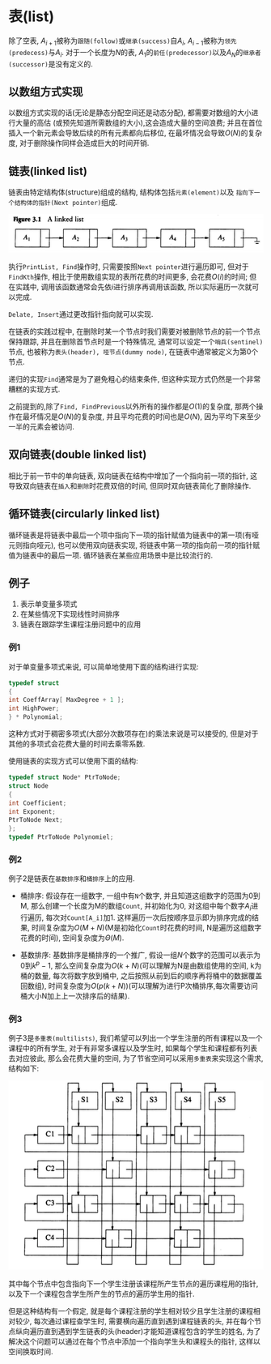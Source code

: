 # 表(list)

除了空表, $A_{i + 1}$被称为`跟随(follow)`或`继承(success)`自$A_{i}$,
$A_{i - 1}$被称为`领先(predecess)`与$A_{i}$. 对于一个长度为$N$的表,
$A_{1}$的`前任(predecessor)`以及$A_{N}$的`继承者(successor)`是没有定义的.

## 以数组方式实现

以数组方式实现的话(无论是静态分配空间还是动态分配), 都需要对数组的大小进行大量的高估
(或预先知道所需数组的大小),这会造成大量的空间浪费;
并且在首位插入一个新元素会导致后续的所有元素都向后移位, 在最坏情况会导致$O(N)$的复杂度, 
对于删除操作同样会造成巨大的时间开销.

## 链表(linked list)

链表由特定结构体(structure)组成的结构, 结构体包括`元素(element)`以及
`指向下一个结构体的指针(Next pointer)`组成.

![](linked_list.png)

执行`PrintList, Find`操作时, 只需要按照`Next pointer`进行遍历即可,
但对于`FindKth`操作, 相比于使用数组实现的表所花费的时间更多, 会花费$O(i)$的时间;
但在实践中, 调用该函数通常会先依$i$进行排序再调用该函数, 所以实际遍历一次就可以完成.

`Delate, Insert`通过更改指针指向就可以实现.

在链表的实践过程中, 在删除时某一个节点时我们需要对被删除节点的前一个节点保持跟踪,
并且在删除首节点时是一个特殊情况, 通常可以设定一个`哨兵(sentinel)`节点, 
也被称为`表头(header), 哑节点(dummy node)`, 在链表中通常被定义为第0个节点.

递归的实现`Find`通常是为了避免粗心的结束条件, 但这种实现方式仍然是一个非常糟糕的实现方式.

之前提到的,除了`Find, FindPrevious`以外所有的操作都是$O(1)$的复杂度, 
那两个操作在最坏情况是$O(N)$的复杂度, 并且平均花费的时间也是$O(N)$, 
因为平均下来至少一半的元素会被访问.

## 双向链表(double linked list)

相比于前一节中的单向链表, 双向链表在结构中增加了一个指向前一项的指针,
这导致双向链表在`插入`和`删除`时花费双倍的时间, 但同时双向链表简化了删除操作.

## 循环链表(circularly linked list)

循环链表是将链表中最后一个项中指向下一项的指针赋值为链表中的第一项(有哑元则指向哑元),
也可以使用双向链表实现, 将链表中第一项的指向前一项的指针赋值为链表中的最后一项.
循环链表在某些应用场景中是比较流行的.

## 例子

1. 表示单变量多项式
2. 在某些情况下实现线性时间排序
3. 链表在跟踪学生课程注册问题中的应用

### 例1

对于单变量多项式来说, 可以简单地使用下面的结构进行实现:

```C
typedef struct
{
int CoeffArray[ MaxDegree + 1 ];
int HighPower;
} * Polynomial;
```

这种方式对于稠密多项式(大部分次数项存在)的乘法来说是可以接受的,
但是对于其他的多项式会花费大量的时间去乘零系数.

使用链表的实现方式可以使用下面的结构:

```C
typedef struct Node* PtrToNode;
struct Node
{
int Coefficient;
int Exponent;
PtrToNode Next;
};
typedef PtrToNode Polynomiel;
```

### 例2

例子2是链表在`基数排序`和`桶排序`上的应用. 

- 桶排序: 
假设存在一组数字, 一组中有`N`个数字, 并且知道这组数字的范围为0到M,
那么创建一个长度为M的数组`Count`, 并初始化为0, 对这组中每个数字$A_i$进行遍历, 每次对`Count[A_i]`加1.
这样遍历一次后按顺序显示即为排序完成的结果, 时间复杂度为$O(M + N)$(M是初始化`Count`时花费的时间, 
N是遍历这组数字花费的时间), 空间复杂度为$\Theta(M)$.

- 基数排序: 
基数排序是桶排序的一个推广, 假设一组$N$个数字的范围可以表示为0到$k^p - 1$,
那么空间复杂度为$O(k + N)$(可以理解为N是由数组使用的空间, k为桶的数量, 每次将数字放到桶中,
之后按照从前到后的顺序再将桶中的数据覆盖回数组), 
时间复杂度为$O(p(k + N))$(可以理解为进行P次桶排序,每次需要访问桶大小N加上上一次排序后的结果).

### 例3

例子3是`多重表(multilists)`, 我们希望可以列出一个学生注册的所有课程以及一个课程中的所有学生,
对于有非常多课程以及学生时, 如果每个学生和课程都有列表去对应彼此, 那么会花费大量的空间,
为了节省空间可以采用`多重表`来实现这个需求,结构如下:

![](multilist.png)

其中每个节点中包含指向下一个学生注册该课程所产生节点的遍历课程用的指针, 
以及下一个课程包含学生所产生的节点的遍历学生用的指针.

但是这种结构有一个假定, 就是每个课程注册的学生相对较少且学生注册的课程相对较少,
每次通过课程查学生时, 需要横向遍历直到遇到课程链表的头, 
并在每个节点纵向遍历直到遇到学生链表的头(header)才能知道课程包含的学生的姓名,
为了解决这个问题可以通过在每个节点中添加一个指向学生头和课程头的指针,
这样以空间换取时间.

